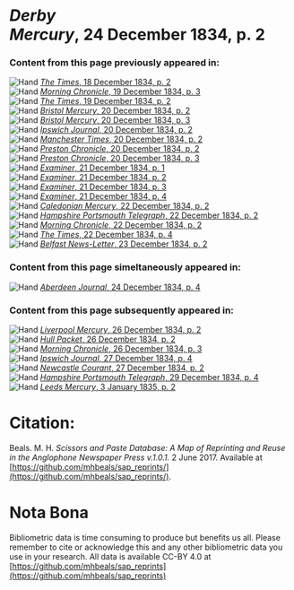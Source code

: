 # *Derby Mercury*, 24 December 1834, p. 2  
  
### Content from this page previously appeared in:  
![Hand](http://scissorsandpaste.net/wp-content/uploads/2017/06/smallhandpointer.png) [*The Times*, 18 December 1834, p. 2](https://mhbeals.github.io/sap_html/The-Times/The-Times-18-December-1834-p-2)  
![Hand](http://scissorsandpaste.net/wp-content/uploads/2017/06/smallhandpointer.png) [*Morning Chronicle*, 19 December 1834, p. 3](https://mhbeals.github.io/sap_html/Morning-Chronicle/Morning-Chronicle-19-December-1834-p-3)  
![Hand](http://scissorsandpaste.net/wp-content/uploads/2017/06/smallhandpointer.png) [*The Times*, 19 December 1834, p. 2](https://mhbeals.github.io/sap_html/The-Times/The-Times-19-December-1834-p-2)  
![Hand](http://scissorsandpaste.net/wp-content/uploads/2017/06/smallhandpointer.png) [*Bristol Mercury*, 20 December 1834, p. 2](https://mhbeals.github.io/sap_html/Bristol-Mercury/Bristol-Mercury-20-December-1834-p-2)  
![Hand](http://scissorsandpaste.net/wp-content/uploads/2017/06/smallhandpointer.png) [*Bristol Mercury*, 20 December 1834, p. 3](https://mhbeals.github.io/sap_html/Bristol-Mercury/Bristol-Mercury-20-December-1834-p-3)  
![Hand](http://scissorsandpaste.net/wp-content/uploads/2017/06/smallhandpointer.png) [*Ipswich Journal*, 20 December 1834, p. 2](https://mhbeals.github.io/sap_html/Ipswich-Journal/Ipswich-Journal-20-December-1834-p-2)  
![Hand](http://scissorsandpaste.net/wp-content/uploads/2017/06/smallhandpointer.png) [*Manchester Times*, 20 December 1834, p. 2](https://mhbeals.github.io/sap_html/Manchester-Times/Manchester-Times-20-December-1834-p-2)  
![Hand](http://scissorsandpaste.net/wp-content/uploads/2017/06/smallhandpointer.png) [*Preston Chronicle*, 20 December 1834, p. 2](https://mhbeals.github.io/sap_html/Preston-Chronicle/Preston-Chronicle-20-December-1834-p-2)  
![Hand](http://scissorsandpaste.net/wp-content/uploads/2017/06/smallhandpointer.png) [*Preston Chronicle*, 20 December 1834, p. 3](https://mhbeals.github.io/sap_html/Preston-Chronicle/Preston-Chronicle-20-December-1834-p-3)  
![Hand](http://scissorsandpaste.net/wp-content/uploads/2017/06/smallhandpointer.png) [*Examiner*, 21 December 1834, p. 1](https://mhbeals.github.io/sap_html/Examiner/Examiner-21-December-1834-p-1)  
![Hand](http://scissorsandpaste.net/wp-content/uploads/2017/06/smallhandpointer.png) [*Examiner*, 21 December 1834, p. 2](https://mhbeals.github.io/sap_html/Examiner/Examiner-21-December-1834-p-2)  
![Hand](http://scissorsandpaste.net/wp-content/uploads/2017/06/smallhandpointer.png) [*Examiner*, 21 December 1834, p. 3](https://mhbeals.github.io/sap_html/Examiner/Examiner-21-December-1834-p-3)  
![Hand](http://scissorsandpaste.net/wp-content/uploads/2017/06/smallhandpointer.png) [*Examiner*, 21 December 1834, p. 4](https://mhbeals.github.io/sap_html/Examiner/Examiner-21-December-1834-p-4)  
![Hand](http://scissorsandpaste.net/wp-content/uploads/2017/06/smallhandpointer.png) [*Caledonian Mercury*, 22 December 1834, p. 2](https://mhbeals.github.io/sap_html/Caledonian-Mercury/Caledonian-Mercury-22-December-1834-p-2)  
![Hand](http://scissorsandpaste.net/wp-content/uploads/2017/06/smallhandpointer.png) [*Hampshire Portsmouth Telegraph*, 22 December 1834, p. 2](https://mhbeals.github.io/sap_html/Hampshire-Portsmouth-Telegraph/Hampshire-Portsmouth-Telegraph-22-December-1834-p-2)  
![Hand](http://scissorsandpaste.net/wp-content/uploads/2017/06/smallhandpointer.png) [*Morning Chronicle*, 22 December 1834, p. 2](https://mhbeals.github.io/sap_html/Morning-Chronicle/Morning-Chronicle-22-December-1834-p-2)  
![Hand](http://scissorsandpaste.net/wp-content/uploads/2017/06/smallhandpointer.png) [*The Times*, 22 December 1834, p. 4](https://mhbeals.github.io/sap_html/The-Times/The-Times-22-December-1834-p-4)  
![Hand](http://scissorsandpaste.net/wp-content/uploads/2017/06/smallhandpointer.png) [*Belfast News-Letter*, 23 December 1834, p. 2](https://mhbeals.github.io/sap_html/Belfast-News-Letter/Belfast-News-Letter-23-December-1834-p-2)  
  
### Content from this page simeltaneously appeared in:  
![Hand](http://scissorsandpaste.net/wp-content/uploads/2017/06/smallhandpointer.png) [*Aberdeen Journal*, 24 December 1834, p. 4](https://mhbeals.github.io/sap_html/Aberdeen-Journal/Aberdeen-Journal-24-December-1834-p-4)  
  
### Content from this page subsequently appeared in:  
![Hand](http://scissorsandpaste.net/wp-content/uploads/2017/06/smallhandpointer.png) [*Liverpool Mercury*, 26 December 1834, p. 2](https://mhbeals.github.io/sap_html/Liverpool-Mercury/Liverpool-Mercury-26-December-1834-p-2)  
![Hand](http://scissorsandpaste.net/wp-content/uploads/2017/06/smallhandpointer.png) [*Hull Packet*, 26 December 1834, p. 2](https://mhbeals.github.io/sap_html/Hull-Packet/Hull-Packet-26-December-1834-p-2)  
![Hand](http://scissorsandpaste.net/wp-content/uploads/2017/06/smallhandpointer.png) [*Morning Chronicle*, 26 December 1834, p. 3](https://mhbeals.github.io/sap_html/Morning-Chronicle/Morning-Chronicle-26-December-1834-p-3)  
![Hand](http://scissorsandpaste.net/wp-content/uploads/2017/06/smallhandpointer.png) [*Ipswich Journal*, 27 December 1834, p. 4](https://mhbeals.github.io/sap_html/Ipswich-Journal/Ipswich-Journal-27-December-1834-p-4)  
![Hand](http://scissorsandpaste.net/wp-content/uploads/2017/06/smallhandpointer.png) [*Newcastle Courant*, 27 December 1834, p. 2](https://mhbeals.github.io/sap_html/Newcastle-Courant/Newcastle-Courant-27-December-1834-p-2)  
![Hand](http://scissorsandpaste.net/wp-content/uploads/2017/06/smallhandpointer.png) [*Hampshire Portsmouth Telegraph*, 29 December 1834, p. 4](https://mhbeals.github.io/sap_html/Hampshire-Portsmouth-Telegraph/Hampshire-Portsmouth-Telegraph-29-December-1834-p-4)  
![Hand](http://scissorsandpaste.net/wp-content/uploads/2017/06/smallhandpointer.png) [*Leeds Mercury*, 3 January 1835, p. 2](https://mhbeals.github.io/sap_html/Leeds-Mercury/Leeds-Mercury-3-January-1835-p-2)  


# Citation: 

Beals. M. H. *Scissors and Paste Database: A Map of Reprinting and Reuse in the Anglophone Newspaper Press v.1.0.1.* 2 June 2017. Available at [https://github.com/mhbeals/sap_reprints/](https://github.com/mhbeals/sap_reprints/). 

# Nota Bona

Bibliometric data is time consuming to produce but benefits us all. Please remember to cite or acknowledge this and any other bibliometric data you use in your research. All data is available CC-BY 4.0 at [https://github.com/mhbeals/sap_reprints](https://github.com/mhbeals/sap_reprints)